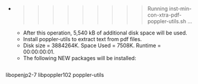 * >>>>>>>>> Running inst-min-con-xtra-pdf-poppler-utils.sh ...
  * After this operation, 5,540 kB of additional disk space will be used.
  * Install poppler-utils to extract text from pdf files.
  * Disk size = 3884264K. Space Used = 7508K. Runtime = 00:00:00:01.
  * The following NEW packages will be installed:
  ```bash
libopenjp2-7 libpoppler102 poppler-utils
  ```
